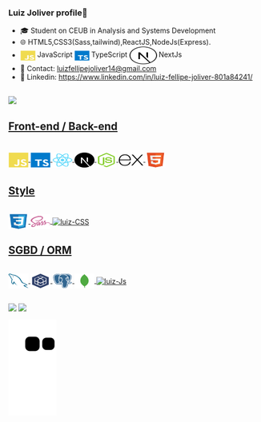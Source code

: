 ### Luiz Joliver profile👋
- 🎓 Student on CEUB in Analysis and Systems Development
- 🌐 HTML5,CSS3(Sass,tailwind),ReactJS,NodeJs(Express).
- <img align="center" alt="Luiz-js" height="20" width="30" src="https://raw.githubusercontent.com/devicons/devicon/master/icons/javascript/javascript-plain.svg"> JavaScript
 <img align="center" alt="Luiz-js" height="20" width="30" src="https://raw.githubusercontent.com/devicons/devicon/master/icons/typescript/typescript-plain.svg"> TypeScript
 <img align="center" alt="Luiz-js" height="35" width="55" src="https://raw.githubusercontent.com/devicons/devicon/master/icons/nextjs/nextjs-line.svg"> NextJs
- 📧 Contact: luizfellipejoliver14@gmail.com  
- 📮 Linkedin: https://www.linkedin.com/in/luiz-fellipe-joliver-801a84241/

##
<div>
  <a href="https://github.com/luizjoliver">
  <img height="180em" src="https://github-readme-stats.vercel.app/api?username=LuizJoliver&show_icons=true&theme=dark&include_all_commits=true&count_private=true"/>
</div>

  </div>
  <h2> Front-end / Back-end </h2>
<div style="display: inline_block"><br>
  <img align="center" alt="luiz-Js" height="30" width="40" src="https://raw.githubusercontent.com/devicons/devicon/master/icons/javascript/javascript-plain.svg">
  <img align="center" alt="luiz-Js" height="30" width="40" src="https://raw.githubusercontent.com/devicons/devicon/master/icons/typescript/typescript-plain.svg">
  <img align="center" alt="luiz-React" height="30" width="40" src="https://raw.githubusercontent.com/devicons/devicon/master/icons/react/react-original.svg">
  <img align="center" alt="luiz-React" height="30" width="40" src="https://raw.githubusercontent.com/devicons/devicon/master/icons/nextjs/nextjs-original.svg">
  <img align="center" alt="luiz-CSS" height="30" width="40" src="https://raw.githubusercontent.com/devicons/devicon/master/icons/nodejs/nodejs-original.svg">
  <img align="center" alt="luiz-CSS" height="40" width="50" src="https://raw.githubusercontent.com/devicons/devicon/master/icons/express/express-original.svg">
  <img align="center" alt="luiz-HTML" height="30" width="40" src="https://raw.githubusercontent.com/devicons/devicon/master/icons/html5/html5-original.svg">
  
</div>

<h2> Style </h2>
<div style="display: inline_block"><br>
  <img align="center" alt="luiz-CSS" height="30" width="40" src="https://raw.githubusercontent.com/devicons/devicon/master/icons/css3/css3-original.svg">
  <img align="center" alt="luiz-CSS" height="30" width="40" src="https://raw.githubusercontent.com/devicons/devicon/master/icons/sass/sass-original.svg">
  <img align="center" alt="luiz-CSS" height="30" width="40" src="https://uxwing.com/wp-content/themes/uxwing/download/brands-and-social-media/tailwind-css-icon.png">
</div>

</div>
<h2> SGBD / ORM </h2>
<div style="display: inline_block"><br>
  <img align="center" alt="luiz-Js" height="30" width="40" src="https://raw.githubusercontent.com/devicons/devicon/master/icons/mysql/mysql-plain.svg">
  <img align="center" alt="luiz-Js" height="30" width="40" src="https://raw.githubusercontent.com/devicons/devicon/master/icons/sequelize/sequelize-plain.svg">
  <img align="center" alt="luiz-Js" height="30" width="40" src="https://raw.githubusercontent.com/devicons/devicon/master/icons/postgresql/postgresql-plain.svg">
  <img align="center" alt="luiz-Js" height="30" width="40" src="https://raw.githubusercontent.com/devicons/devicon/master/icons/mongodb/mongodb-plain.svg">
  <img align="center" alt="luiz-Js" height="40" width="50" src="https://avatars.githubusercontent.com/u/7552965?s=280&v=4">
</div>
  
##
  <div> 
 
  <a href="https://www.linkedin.com/in/luiz-fellipe-joliver-801a84241/" target="_blank"><img src="https://img.shields.io/badge/-LinkedIn-%230077B5?style=for-the-badge&logo=linkedin&logoColor=white" target="_blank"></a> 
 <a href = "mailto:luizfellipejoliver14@gmail.com"><img src="https://img.shields.io/badge/-Gmail-%23333?style=for-the-badge&logo=gmail&logoColor=white" target="_blank"></a>
  
 ![Snake animation](https://github.com/luizjoliver/luizjoliver/blob/output/github-contribution-grid-snake.svg)
</div>





